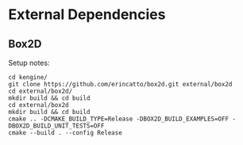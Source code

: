 # External Dependencies

## Box2D

Setup notes:

```shell
cd kengine/
git clone https://github.com/erincatto/box2d.git external/box2d
cd external/box2d/
mkdir build && cd build
cd external/box2d
mkdir build && cd build
cmake .. -DCMAKE_BUILD_TYPE=Release -DBOX2D_BUILD_EXAMPLES=OFF -DBOX2D_BUILD_UNIT_TESTS=OFF
cmake --build . --config Release
```